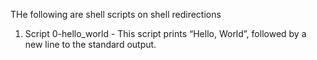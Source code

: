 
THe following are shell scripts on shell redirections

1. Script 0-hello_world - This script prints “Hello, World”, followed by a new line to the standard output.  
